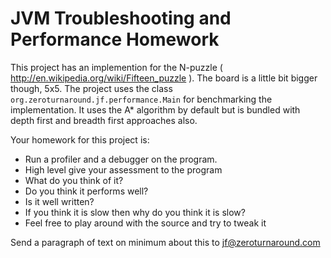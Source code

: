 JVM Troubleshooting and Performance Homework
============

This project has an implemention for the N-puzzle ( http://en.wikipedia.org/wiki/Fifteen_puzzle ). The board is a
little bit bigger though, 5x5. The project uses the class `org.zeroturnaround.jf.performance.Main` for benchmarking
the implementation. It uses the A* algorithm by default but is bundled with depth first and breadth first approaches
also.

Your homework for this project is:

* Run a profiler and a debugger on the program.
* High level give your assessment to the program
 * What do you think of it?
 * Do you think it performs well?
 * Is it well written?
 * If you think it is slow then why do you think it is slow?
* Feel free to play around with the source and try to tweak it

Send a paragraph of text on minimum about this to jf@zeroturnaround.com
